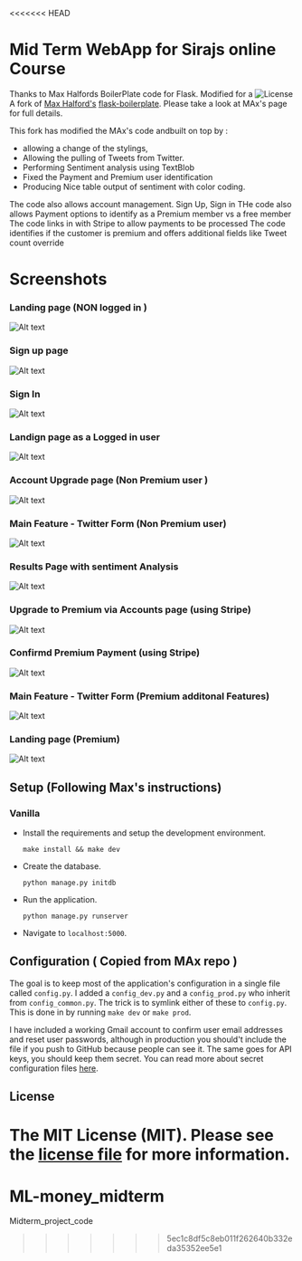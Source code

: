 <<<<<<< HEAD
# Mid Term WebApp for Sirajs online Course 

Thanks to Max Halfords BoilerPlate code for Flask.  Modified for a 
![License](http://img.shields.io/:license-mit-blue.svg)
A fork of [Max Halford's](https://github.com/MaxHalford) [flask-boilerplate](https://github.com/MaxHalford/flask-boilerplate). 
Please take a look at MAx's page for full details.   

This fork has modified the MAx's code andbuilt on top by :
- allowing a change of the stylings,
- Allowing the pulling of Tweets from Twitter.    
- Performing Sentiment analysis using TextBlob
- Fixed the Payment and Premium user identification 
- Producing Nice table output of sentiment with color coding.

The code also allows account management.  Sign Up,  Sign in
THe code also allows Payment options to identify as a Premium member vs a free member
The code links in with Stripe to allow payments to be processed
The code identifies if the customer is premium and offers additional fields like Tweet count override 


# Screenshots

### Landing page  (NON logged in )

![Alt text](screenshots/LandingPage_nonauthenticated.png?raw=true "Landing Page (Not logged in)")

### Sign up page

![Alt text](screenshots/SignUp.png?raw=true "Landing Page (Sign up new USer)")

### Sign In  

![Alt text](screenshots/SignIn.png?raw=true "Sign in web Page")

### Landign page as a Logged in user

![Alt text](screenshots/LandingPage_Authenticated.png?raw=true "Landing Page (Signed in)")

### Account Upgrade page  (Non Premium user )

![Alt text](screenshots/Accounts_PremiumUpgrade.png?raw=true "Upgrade to Premium account page")

### Main Feature -  Twitter Form  (Non Premium user)

![Alt text](screenshots/FormFeaturePage_NonAuthenticatedUser.png?raw=true "Twitter Form Page (  reduced Features )")

###  Results Page with sentiment Analysis

![Alt text](screenshots/ResultsPage.png?raw=true "Sentiment Analysis Page")

### Upgrade to Premium via Accounts page  (using Stripe)

![Alt text](screenshots/PremiumUpgradePayPage.png?raw=true "Upgrade to Premium via Accounts page ")

### Confirmd Premium Payment (using Stripe)

![Alt text](screenshots/PaymentStripe.png?raw=true "Card Payment entry via Stripe API")

### Main Feature -  Twitter Form  (Premium additonal Features)

![Alt text](screenshots/FormFeaturePage_PremiumUser.png?raw=true "Twitter Form with additional Count Feature")

### Landing page  (Premium)

![Alt text](screenshots/LandingPage_AuthenticatedPremium.png?raw=true "Landing Page for Premium users")


## Setup   (Following Max's instructions)

### Vanilla

- Install the requirements and setup the development environment.

	`make install && make dev`

- Create the database.

	`python manage.py initdb`

- Run the application.

	`python manage.py runserver`

- Navigate to `localhost:5000`.

## Configuration  ( Copied from MAx repo )

The goal is to keep most of the application's configuration in a single file called `config.py`. I added a `config_dev.py` and a `config_prod.py` who inherit from `config_common.py`. The trick is to symlink either of these to `config.py`. This is done in by running `make dev` or `make prod`.

I have included a working Gmail account to confirm user email addresses and reset user passwords, although in production you should't include the file if you push to GitHub because people can see it. The same goes for API keys, you should keep them secret. You can read more about secret configuration files [here](https://exploreflask.com/configuration.html).


## License

The MIT License (MIT). Please see the [license file](LICENSE) for more information.
=======
# ML-money_midterm
Midterm_project_code
>>>>>>> 5ec1c8df5c8eb011f262640b332eda35352ee5e1
